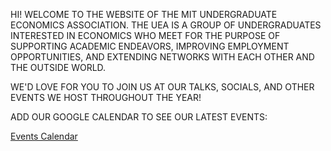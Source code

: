 HI! WELCOME TO THE WEBSITE OF THE MIT UNDERGRADUATE ECONOMICS ASSOCIATION. THE UEA IS A GROUP OF UNDERGRADUATES INTERESTED IN ECONOMICS WHO MEET FOR THE PURPOSE OF SUPPORTING ACADEMIC ENDEAVORS, IMPROVING EMPLOYMENT OPPORTUNITIES, AND EXTENDING NETWORKS WITH EACH OTHER AND THE OUTSIDE WORLD.

WE'D LOVE FOR YOU TO JOIN US AT OUR TALKS, SOCIALS, AND OTHER EVENTS WE HOST THROUGHOUT THE YEAR!

ADD OUR GOOGLE CALENDAR TO SEE OUR LATEST EVENTS: 

[Events Calendar](https://calendar.google.com/calendar/embed?src=r5t5oam042fc14sj9s2s47pjio%40group.calendar.google.com&ctz=America%2FNew_York)